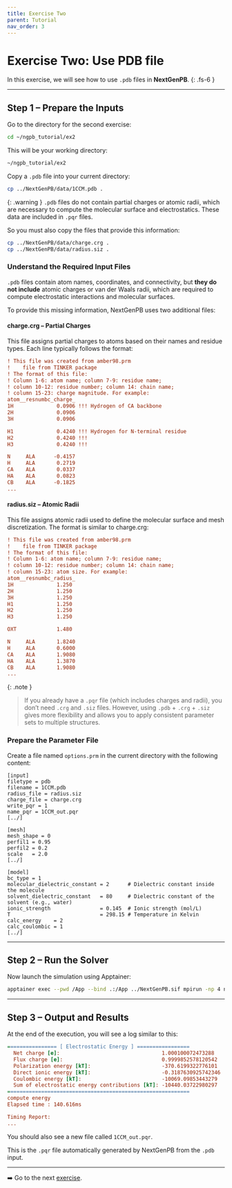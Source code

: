 ```yaml
---
title: Exercise Two
parent: Tutorial
nav_order: 3
---
```


# Exercise Two: Use PDB file

In this exercise, we will see how to use `.pdb` files in **NextGenPB**.
{: .fs-6 }

---

## Step 1 – Prepare the Inputs

Go to the directory for the second exercise:

```bash
cd ~/ngpb_tutorial/ex2
```

This will be your working directory:

```bash
~/ngpb_tutorial/ex2
```

Copy a `.pdb` file into your current directory:

```bash
cp ../NextGenPB/data/1CCM.pdb .
```

{: .warning }
`.pdb` files do not contain partial charges or atomic radii, which are necessary to compute the molecular surface and electrostatics. These data are included in `.pqr` files.

So you must also copy the files that provide this information:

```bash
cp ../NextGenPB/data/charge.crg .
cp ../NextGenPB/data/radius.siz .
```
###  Understand the Required Input Files

`.pdb` files contain atom names, coordinates, and connectivity, but **they do not include** atomic charges or van der Waals radii, which are required to compute electrostatic interactions and molecular surfaces.

To provide this missing information, NextGenPB uses two additional files:

#### charge.crg – Partial Charges

This file assigns partial charges to atoms based on their names and residue types.
Each line typically follows the format:

```ini
! This file was created from amber98.prm
!    file from TINKER package
! The format of this file:
! Column 1-6: atom name; column 7-9: residue name;
! column 10-12: residue number; column 14: chain name;
! column 15-23: charge magnitude. For example:
atom__resnumbc_charge_
1H              0.0906 !!! Hydrogen of CA backbone
2H              0.0906
3H              0.0906

H1              0.4240 !!! Hydrogen for N-terminal residue
H2              0.4240 !!!
H3              0.4240 !!!

N     ALA      -0.4157
H     ALA       0.2719
CA    ALA       0.0337
HA    ALA       0.0823
CB    ALA      -0.1825
...
```

#### radius.siz – Atomic Radii

This file assigns atomic radii used to define the molecular surface and mesh discretization.
The format is similar to charge.crg:


```ini
! This file was created from amber98.prm
!    file from TINKER package
! The format of this file:
! Column 1-6: atom name; column 7-9: residue name;
! column 10-12: residue number; column 14: chain name;
! column 15-23: atom size. For example:
atom__resnumbc_radius_
1H              1.250
2H              1.250
3H              1.250
H1              1.250
H2              1.250
H3              1.250

OXT             1.480

N     ALA       1.8240
H     ALA       0.6000
CA    ALA       1.9080
HA    ALA       1.3870
CB    ALA       1.9080
...
```

{: .note }
>If you already have a `.pqr` file (which includes charges and radii), you don’t need `.crg` and `.siz` files. 
>However, using `.pdb` + `.crg` + `.siz` gives more flexibility and allows you to apply consistent parameter sets to multiple structures.

### Prepare the Parameter File

Create a file named `options.prm` in the current directory with the following content:

```
[input]
filetype = pdb
filename = 1CCM.pdb
radius_file = radius.siz
charge_file = charge.crg
write_pqr = 1
name_pqr = 1CCM_out.pqr
[../]

[mesh]
mesh_shape = 0
perfil1 = 0.95
perfil2 = 0.2
scale   = 2.0
[../]

[model]
bc_type = 1                                
molecular_dielectric_constant = 2      # Dielectric constant inside the molecule
solvent_dielectric_constant   = 80     # Dielectric constant of the solvent (e.g., water)
ionic_strength                = 0.145  # Ionic strength (mol/L)
T                             = 298.15 # Temperature in Kelvin
calc_energy    = 2
calc_coulombic = 1
[../]
```

---


## Step 2 – Run the Solver

Now launch the simulation using Apptainer:

```bash
apptainer exec --pwd /App --bind .:/App ../NextGenPB.sif mpirun -np 4 ngpb --prmfile options.prm
```

---

## Step 3 – Output and Results

At the end of the execution, you will see a log similar to this:

```ini
================ [ Electrostatic Energy ] =================
  Net charge [e]:                                 1.000100072473288
  Flux charge [e]:                                0.9999852578120542
  Polarization energy [kT]:                       -370.6199322776101
  Direct ionic energy [kT]:                       -0.3187630925742346
  Coulombic energy [kT]:                          -10069.09853443279
  Sum of electrostatic energy contributions [kT]: -10440.03722980297
===========================================================
compute energy
Elapsed time : 140.616ms

Timing Report:
...
```

You should also see a new file called `1CCM_out.pqr`. 

This is the `.pqr` file automatically generated by NextGenPB from the `.pdb` input.

---

➡️ Go to the next [exercise](/nextgenpb_tutorial/docs/tutorial/ex3).
